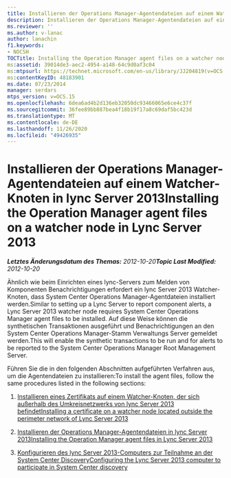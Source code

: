 ```yaml
---
title: Installieren der Operations Manager-Agentendateien auf einem Watcher-Knoten
description: Installieren der Operations Manager-Agentendateien auf einem Watcher-Knoten
ms.reviewer: ''
ms.author: v-lanac
author: lanachin
f1.keywords:
- NOCSH
TOCTitle: Installing the Operation Manager agent files on a watcher node
ms:assetid: 39014de3-aec2-4954-a148-64c9d0af3c04
ms:mtpsurl: https://technet.microsoft.com/en-us/library/JJ204819(v=OCS.15)
ms:contentKeyID: 48183901
ms.date: 07/23/2014
manager: serdars
mtps_version: v=OCS.15
ms.openlocfilehash: 6dea6ad4b2d136eb32050dc93466065e6ce4c37f
ms.sourcegitcommit: 36fee89bb887bea4f18b19f17a8c69daf5bc423d
ms.translationtype: MT
ms.contentlocale: de-DE
ms.lasthandoff: 11/26/2020
ms.locfileid: "49426935"
---
```

# <a name="installing-the-operation-manager-agent-files-on-a-watcher-node-in-lync-server-2013"></a><span data-ttu-id="c48d5-103">Installieren der Operations Manager-Agentendateien auf einem Watcher-Knoten in lync Server 2013</span><span class="sxs-lookup"><span data-stu-id="c48d5-103">Installing the Operation Manager agent files on a watcher node in Lync Server 2013</span></span>

<div data-xmlns="http://www.w3.org/1999/xhtml">

<div class="topic" data-xmlns="http://www.w3.org/1999/xhtml" data-msxsl="urn:schemas-microsoft-com:xslt" data-cs="https://msdn.microsoft.com/">

<div data-asp="https://msdn2.microsoft.com/asp">



</div>

<div id="mainSection">

<div id="mainBody"><span data-ttu-id="c48d5-104">

<span> </span></span><span class="sxs-lookup"><span data-stu-id="c48d5-104">

<span> </span></span></span>

<span data-ttu-id="c48d5-105">_**Letztes Änderungsdatum des Themas:** 2012-10-20_</span><span class="sxs-lookup"><span data-stu-id="c48d5-105">_**Topic Last Modified:** 2012-10-20_</span></span>

<span data-ttu-id="c48d5-106">Ähnlich wie beim Einrichten eines lync-Servers zum Melden von Komponenten Benachrichtigungen erfordert ein lync Server 2013 Watcher-Knoten, dass System Center Operations Manager-Agentdateien installiert werden.</span><span class="sxs-lookup"><span data-stu-id="c48d5-106">Similar to setting up a Lync Server to report component alerts, a Lync Server 2013 watcher node requires System Center Operations Manager agent files to be installed.</span></span> <span data-ttu-id="c48d5-107">Auf diese Weise können die synthetischen Transaktionen ausgeführt und Benachrichtigungen an den System Center Operations Manager-Stamm Verwaltungs Server gemeldet werden.</span><span class="sxs-lookup"><span data-stu-id="c48d5-107">This will enable the synthetic transactions to be run and for alerts to be reported to the System Center Operations Manager Root Management Server.</span></span>

<span data-ttu-id="c48d5-108">Führen Sie die in den folgenden Abschnitten aufgeführten Verfahren aus, um die Agentendateien zu installieren:</span><span class="sxs-lookup"><span data-stu-id="c48d5-108">To install the agent files, follow the same procedures listed in the following sections:</span></span>

1.  [<span data-ttu-id="c48d5-109">Installieren eines Zertifikats auf einem Watcher-Knoten, der sich außerhalb des Umkreisnetzwerks von lync Server 2013 befindet</span><span class="sxs-lookup"><span data-stu-id="c48d5-109">Installing a certificate on a watcher node located outside the perimeter network of Lync Server 2013</span></span>](lync-server-2013-installing-a-certificate-on-a-watcher-node-located-outside-the-perimeter-network.md)

2.  [<span data-ttu-id="c48d5-110">Installieren der Operations Manager-Agentendateien in lync Server 2013</span><span class="sxs-lookup"><span data-stu-id="c48d5-110">Installing the Operation Manager agent files in Lync Server 2013</span></span>](lync-server-2013-installing-the-operation-manager-agent-files.md)

3.  [<span data-ttu-id="c48d5-111">Konfigurieren des lync Server 2013-Computers zur Teilnahme an der System Center Discovery</span><span class="sxs-lookup"><span data-stu-id="c48d5-111">Configuring the Lync Server 2013 computer to participate in System Center discovery</span></span>](lync-server-2013-configuring-the-lync-server-computer-to-participate-in-system-center-discovery.md)

<span data-ttu-id="c48d5-112"></div>

<span> </span>

</div>

</div>

</span><span class="sxs-lookup"><span data-stu-id="c48d5-112"></div>

<span> </span>

</div>

</div>

</span></span></div>

